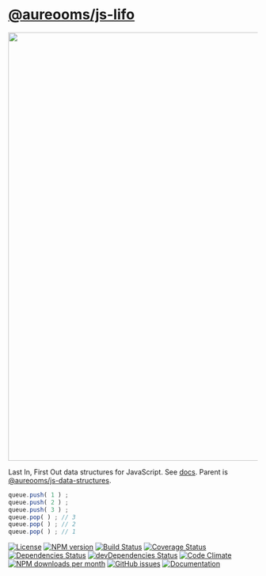 [@aureooms/js-lifo](http://aureooms.github.io/js-lifo)
==

<img src="https://cdn.rawgit.com/aureooms/js-lifo/master/media/sketch.svg" width="864">

Last In, First Out data structures for JavaScript.
See [docs](https://aureooms.github.io/js-lifo).
Parent is [@aureooms/js-data-structures](https://github.com/aureooms/js-data-structures).

```js
queue.push( 1 ) ;
queue.push( 2 ) ;
queue.push( 3 ) ;
queue.pop( ) ; // 3
queue.pop( ) ; // 2
queue.pop( ) ; // 1
```

[![License](https://img.shields.io/github/license/aureooms/js-lifo.svg?style=flat)](https://raw.githubusercontent.com/aureooms/js-lifo/master/LICENSE)
[![NPM version](https://img.shields.io/npm/v/@aureooms/js-lifo.svg?style=flat)](https://www.npmjs.org/package/@aureooms/js-lifo)
[![Build Status](https://img.shields.io/travis/aureooms/js-lifo.svg?style=flat)](https://travis-ci.org/aureooms/js-lifo)
[![Coverage Status](https://img.shields.io/coveralls/aureooms/js-lifo.svg?style=flat)](https://coveralls.io/r/aureooms/js-lifo)
[![Dependencies Status](https://img.shields.io/david/aureooms/js-lifo.svg?style=flat)](https://david-dm.org/aureooms/js-lifo#info=dependencies)
[![devDependencies Status](https://img.shields.io/david/dev/aureooms/js-lifo.svg?style=flat)](https://david-dm.org/aureooms/js-lifo#info=devDependencies)
[![Code Climate](https://img.shields.io/codeclimate/github/aureooms/js-lifo.svg?style=flat)](https://codeclimate.com/github/aureooms/js-lifo)
[![NPM downloads per month](https://img.shields.io/npm/dm/@aureooms/js-lifo.svg?style=flat)](https://www.npmjs.org/package/@aureooms/js-lifo)
[![GitHub issues](https://img.shields.io/github/issues/aureooms/js-lifo.svg?style=flat)](https://github.com/aureooms/js-lifo/issues)
[![Documentation](https://aureooms.github.io/js-lifo/badge.svg)](https://aureooms.github.io/js-lifo/source.html)
